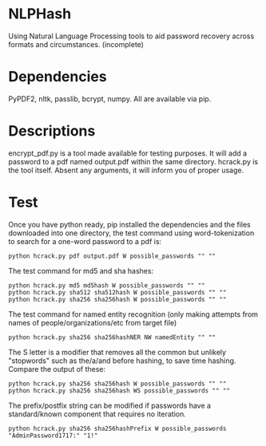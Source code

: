 # NLPHash
Using Natural Language Processing tools to aid password recovery across formats and circumstances. (incomplete)

# Dependencies

PyPDF2, nltk, passlib, bcrypt, numpy. All are available via pip.

# Descriptions

encrypt_pdf.py is a tool made available for testing purposes. It will add a password to a pdf named output.pdf within the same directory.
hcrack.py is the tool itself. Absent any arguments, it will inform you of proper usage.

# Test
  Once you have python ready, pip installed the dependencies and the files downloaded into one directory, the test command using word-tokenization to search for a one-word password to a pdf is:
  
	python hcrack.py pdf output.pdf W possible_passwords "" ""

  The test command for md5 and sha hashes:

	python hcrack.py md5 md5hash W possible_passwords "" ""
	python hcrack.py sha512 sha512hash W possible_passwords "" ""
	python hcrack.py sha256 sha256hash W possible_passwords "" ""

  The test command for named entity recognition (only making attempts from names of people/organizations/etc from target file)

	python hcrack.py sha256 sha256hashNER NW namedEntity "" ""

  The S letter is a modifier that removes all the common but unlikely "stopwords" such as the/a/and before hashing, to save time hashing. Compare the output of these:

	python hcrack.py sha256 sha256hash W possible_passwords "" ""
	python hcrack.py sha256 sha256hash WS possible_passwords "" ""

  The prefix/postfix string can be modified if passwords have a standard/known component that requires no iteration.

	python hcrack.py sha256 sha256hashPrefix W possible_passwords "AdminPassword1717:" "1!"
